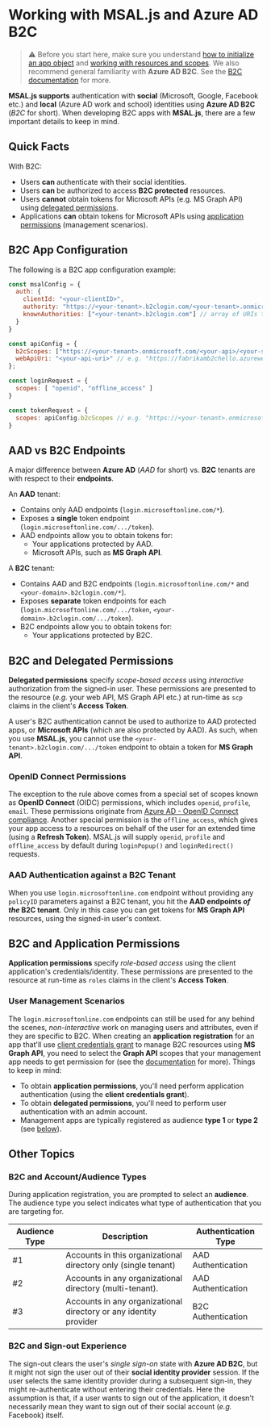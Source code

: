 # Working with MSAL.js and Azure AD B2C

> :warning: Before you start here, make sure you understand [how to initialize an app object](https://github.com/AzureAD/microsoft-authentication-library-for-js/blob/dev/lib/msal-browser/docs/initialization.md) and [working with resources and scopes](https://github.com/AzureAD/microsoft-authentication-library-for-js/blob/dev/lib/msal-browser/docs/resources-and-scopes.md). We also recommend general familiarity with **Azure AD B2C**. See the [B2C documentation](https://docs.microsoft.com/azure/active-directory-b2c/technical-overview) for more.

**MSAL.js supports** authentication with **social** (Microsoft, Google, Facebook etc.) and **local** (Azure AD work and school) identities using **Azure AD B2C** (*B2C* for short). When developing B2C apps with **MSAL.js**, there are a few important details to keep in mind.

## Quick Facts

With B2C:

- Users **can** authenticate with their social identities.
- Users **can** be authorized to access **B2C protected** resources.
- Users **cannot** obtain tokens for Microsoft APIs (e.g. MS Graph API) using [delegated permissions](#b2c-and-delegated-permissions).
- Applications **can** obtain tokens for Microsoft APIs using [application permissions](#b2c-and-application-permissions) (management scenarios).

## B2C App Configuration

The following is a B2C app configuration example:

```javascript
const msalConfig = {
  auth: {
    clientId: "<your-clientID>",
    authority: "https://<your-tenant>.b2clogin.com/<your-tenant>.onmicrosoft.com/<your-policyID>",
    knownAuthorities: ["<your-tenant>.b2clogin.com"] // array of URIs that are known to be valid
  }
}

const apiConfig = {
  b2cScopes: ["https://<your-tenant>.onmicrosoft.com/<your-api>/<your-scope>"],
  webApiUri: "<your-api-uri>" // e.g. "https://fabrikamb2chello.azurewebsites.net/hello"
};

const loginRequest = {
  scopes: [ "openid", "offline_access" ]
}

const tokenRequest = {
  scopes: apiConfig.b2cScopes // e.g. "https://<your-tenant>.onmicrosoft.com/<your-api>/<your-scope>"
}
```

## AAD vs B2C Endpoints

A major difference between **Azure AD** (*AAD* for short) vs. **B2C** tenants are with respect to their **endpoints**.

An **AAD** tenant:

- Contains only AAD endpoints (`login.microsoftonline.com/*`).
- Exposes a **single** token endpoint (`login.microsoftonline.com/.../token`).
- AAD endpoints allow you to obtain tokens for:
  - Your applications protected by AAD.
  - Microsoft APIs, such as **MS Graph API**.

A **B2C** tenant:

- Contains AAD and B2C endpoints (`login.microsoftonline.com/*` and `<your-domain>.b2clogin.com/*`).
- Exposes **separate** token endpoints for each (`login.microsoftonline.com/.../token`, `<your-domain>.b2clogin.com/.../token`).
- B2C endpoints allow you to obtain tokens for:
  - Your applications protected by B2C.

## B2C and Delegated Permissions

**Delegated permissions** specify *scope-based access* using *interactive* authorization from the signed-in user. These permissions are presented to the resource (*e.g.* your web API, MS Graph API etc.) at run-time as `scp` claims in the client's **Access Token**.

A user's B2C authentication cannot be used to authorize to AAD protected apps, or **Microsoft APIs** (which are also protected by AAD). As such, when you use **MSAL.js**, you cannot use the `<your-tenant>.b2clogin.com/.../token` endpoint to obtain a token for **MS Graph API**.

### OpenID Connect Permissions

The exception to the rule above comes from a special set of scopes known as **OpenID Connect** (OIDC) permissions, which includes `openid`, `profile`, `email`. These permissions originate from [Azure AD - OpenID Connect compliance](https://docs.microsoft.com/azure/active-directory/develop/v2-protocols-oidc). Another special permission is the `offline_access`, which gives your app access to a resources on behalf of the user for an extended time (using a **Refresh Token**). MSAL.js will supply `openid`, `profile` and `offline_access` by default during `loginPopup()` and `loginRedirect()` requests.

### AAD Authentication against a B2C Tenant

When you use `login.microsoftonline.com` endpoint without providing any `policyID` parameters against a B2C tenant, you hit the **AAD endpoints *of the* B2C tenant**. Only in this case you can get tokens for **MS Graph API** resources, using the signed-in user's context.

## B2C and Application Permissions

**Application permissions** specify *role-based access* using the client application's credentials/identity. These permissions are presented to the resource at run-time as `roles` claims in the client's **Access Token**.

### User Management Scenarios

The `login.microsoftonline.com` endpoints can still be used for any behind the scenes, *non-interactive* work on managing users and attributes, even if they are specific to B2C. When creating an **application registration** for an app that'll use [client credentials grant](https://docs.microsoft.com/azure/active-directory/develop/v2-oauth2-client-creds-grant-flow) to manage B2C resources using **MS Graph API**, you need to select the **Graph API** scopes that your management app needs to get permission for (see the [documentation](https://docs.microsoft.com/azure/active-directory-b2c/manage-user-accounts-graph-api) for more). Things to keep in mind:

- To obtain **application permissions**, you'll need perform application authentication (using the **client credentials grant**).
- To obtain **delegated permissions**, you'll need to perform user authentication with an admin account.
- Management apps are typically registered as audience **type 1** or **type 2** (see [below](#b2c-and-account/audience-types)).

## Other Topics

### B2C and Account/Audience Types

During application registration, you are prompted to select an **audience**. The audience type you select indicates what type of authentication that you are targeting for.

| Audience Type    | Description                                                       | Authentication Type |
|------------------|-------------------------------------------------------------------|---------------------|
| #1               | Accounts in this organizational directory only (single tenant)    | AAD Authentication  |
| #2               | Accounts in any organizational directory (multi-tenant).          | AAD Authentication  |
| #3               | Accounts in any organizational directory or any identity provider | B2C Authentication  |

### B2C and Sign-out Experience

The sign-out clears the user's *single sign-on* state with **Azure AD B2C**, but it might not sign the user out of their **social identity provider** session. If the user selects the same identity provider during a subsequent sign-in, they might re-authenticate without entering their credentials. Here the assumption is that, if a user wants to sign out of the application, it doesn't necessarily mean they want to sign out of their social account (*e.g.* Facebook) itself.
